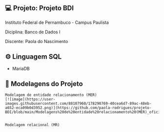 ## 💻 Projeto: Projeto BDI


Instituto Federal de Pernambuco  - Campus Paulista 

Diciplina: Banco de Dados I

Discente:  Paola do Nascimento

## ⚙️ Linguagem SQL
 - MariaDB

## 📑 Modelagens do Projeto
```
Modelagem de entidade relacionamento (MER)
[![image](https://user-images.githubusercontent.com/88107960/178290769-40cea6d7-89ac-48eb-a652-eca09b0d3952.png)](https://github.com/paola-rodrigues/projeto-BDI/blob/main/Modelagens%20de%20entidade%20relacionamento%20(MER)_oficina.pdf)]


Modelagem relacional (MR)

```
